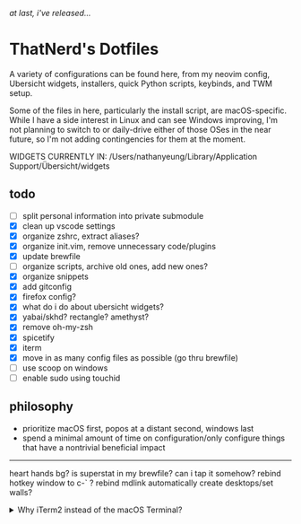 *at last, i've released...*

# ThatNerd's Dotfiles

A variety of configurations can be found here, from my neovim config, Ubersicht
widgets, installers, quick Python scripts, keybinds, and TWM setup.

Some of the files in here, particularly the install script, are macOS-specific.
While I have a side interest in Linux and can see Windows improving, I'm not
planning to switch to or daily-drive either of those OSes in the near future, so
I'm not adding contingencies for them at the moment.


WIDGETS CURRENTLY IN:
/Users/nathanyeung/Library/Application Support/Übersicht/widgets


## todo
- [ ] split personal information into private submodule
- [x] clean up vscode settings
- [x] organize zshrc, extract aliases?
- [x] organize init.vim, remove unnecessary code/plugins
- [x] update brewfile
- [ ] organize scripts, archive old ones, add new ones?
- [x] organize snippets
- [x] add gitconfig
- [x] firefox config?
- [x] what do i do about ubersicht widgets?
- [x] yabai/skhd? rectangle? amethyst?
- [x] remove oh-my-zsh
- [x] spicetify
- [x] iterm
- [x] move in as many config files as possible (go thru brewfile)
- [ ] use scoop on windows
- [ ] enable sudo using touchid

## philosophy
- prioritize macOS first, popos at a distant second, windows last
- spend a minimal amount of time on configuration/only configure things that
  have a nontrivial beneficial impact
---

heart hands bg?
is superstat in my brewfile? can i tap it somehow?
rebind hotkey window to c-` ?
rebind mdlink
automatically create desktops/set walls?



<details>
<summary>Why iTerm2 instead of the macOS Terminal?</summary>

- hotkey window
- shell integration
- better tab/title bar aesthetic, imo
- advanced paste continually saving my life
- `cmd-opt-a` to receive a notification when a command finishes running (this is
  a lifesaver when doing big package updates, cloning giant repos, etc)
- `cmd-;` to autocomplete
- split view (ever wanted to run your frontend and backend in dev and see both
  processes at once?)
    - yes, i know i could use tmux. no, i can't be bothered.

Other terminal apps are either too fancy or don't have the native feel that
iTerm has.
</details>
